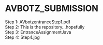# AVBOTZ_SUBMISSION
Step 1: AVbotzentranceStep1.pdf <br>
Step 2: This is the repository...hopefully <br>
Step 3: EntranceAssignmentJava <br>
Step 4: Step4.jpg <br>
